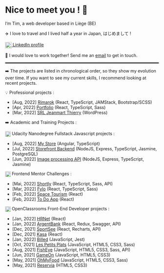 # Nice to meet you ! 👋

I’m Tim, a web developer based in Liège (BE)

✈️ I love to travel and I lived half a year in Japan, はじめまして !

<a href="https://www.linkedin.com/in/tim-jeanmart-29540020b" target="blank"><img align="center" src="https://img.icons8.com/color/48/000000/linkedin.png" alt="LinkedIn icon by Icons8" height="21" /> LinkedIn profile</a>

📧 I would love to work together! Send me an [email](mailto:tim.jeanmart@hotmail.com) to get in touch.

<hr style="border:2px solid gray"> </hr>

➡️ The projects are listed in chronological order, so they show my evolution over time. If you want to see my current skills, I recommend looking at recent projects.

💡 Professional projects :

  - [Aug, 2022] [Rimarok](https://rimarok.com/) (React, TypeScript, JAMStack, Bootstrap/SCSS)
  - [Apr, 2022] [Portfolio](https://github.com/Tim-jn/site-perso) (React, TypeScript, Sass)
  - [Mar, 2022] [SRL Jeanmart Thierry](https://jeanmartth.be/) (WordPress)

➡️ Academic and Training Projects :

  <img align="center" src="https://img.icons8.com/external-tal-revivo-shadow-tal-revivo/24/000000/external-udacity-a-for-profit-educational-organization-founded-by-offering-massive-open-online-courses-logo-shadow-tal-revivo.png" alt="Udacity Icon" height="18" /> Udacity Nanodegree Fullstack Javascript projects :
  
  - [Aug, 2022] [My Store](https://github.com/Tim-jn/my-store) (Angular, TypeScript)
  - [Jul, 2022] [Storefront Backend](https://github.com/Tim-jn/store-front-backend) (NodeJS, Express, TypeScript, Jasmine, PostgreSQL)
  - [Jun, 2022] [Image processing API](https://github.com/Tim-jn/image-processing-api) (NodeJS, Express, TypeScript, Jasmine)
  
  <img align="center" src="https://cdn.brandfetch.io/frontendmentor.io/fallback/transparent/theme/dark/h/256/w/256/icon" alt="Frontend Mentor Icon" height="18" /> Frontend Mentor Challenges : 
  
  - [Mai, 2022] [Shortly](https://github.com/Tim-jn/Shortly) (React, TypeScript, Sass, API)
  - [Mar, 2022] [Fylo](https://github.com/Tim-jn/Fylo) (React, TypeScript, Sass)
  - [Feb, 2022] [Space Tourism](https://github.com/Tim-jn/space-tourism) (React)
  - [Feb, 2022] [To Do App](https://github.com/Tim-jn/to-do-app) (React)
  
  <img align="center" src="https://www.jobirl.com/images/societe/1621324779.jpg" alt="OpenClassrooms Icon" height="18"/> OpenClassrooms Front-End Developer projects :
  
  - [Jan, 2022] [HRNet](https://github.com/Tim-jn/TimothyJeanmart_14_07012022) (React)
  - [Jan, 2022] [ArgentBank](https://github.com/Tim-jn/TimothyJeanmart_13_17122021) (React, Redux, Swagger, API)
  - [Dec, 2021] [SportSee](https://github.com/Tim-jn/TimothyJeanmart_12_29112021) (React, Recharts, API)
  - [Dec, 2021] [Kasa](https://github.com/Tim-jn/TimothyJeanmart_11_07112021) (React)
  - [Jan, 2022] [Billed](https://github.com/Tim-jn/TimothyJeanmart_9_11102021) (JavaScript, Jest)
  - [Oct, 2021] [Les Petits Plats](https://github.com/Tim-jn/TimothyJeanmart_7_24082021) (JavaScript, HTML5, CSS3, Sass)
  - [Aug, 2021] [FishEye](https://github.com/Tim-jn/TimothyJeanmart_6_01072021) (JavaScript, HTML5, CSS3, Sass, API)
  - [Jun, 2021] [GameOn](https://github.com/Tim-jn/TimothyJeanmart_4_01062021) (JavaScript, HTML5, CSS3)
  - [May, 2021] [OhMyFood](https://github.com/Tim-jn/TimothyJeanmart_3_10052021) (JavaScript, HTML5, CSS3, Sass)
  - [May, 2021] [Reservia](https://github.com/Tim-jn/TimothyJeanmart_2_16042021) (HTML5, CSS3)
  
  <!-- <img align="center" src="https://img.icons8.com/external-tal-revivo-color-tal-revivo/24/000000/external-udemycom-is-an-online-learning-and-teaching-platform-logo-color-tal-revivo.png" alt="Udemy icon by Icons8" height="18" /> Udemy projects : 
  
  - [Jan, 2022] [Twitch clone](https://github.com/Tim-jn/twitch-clone) (React) -->
